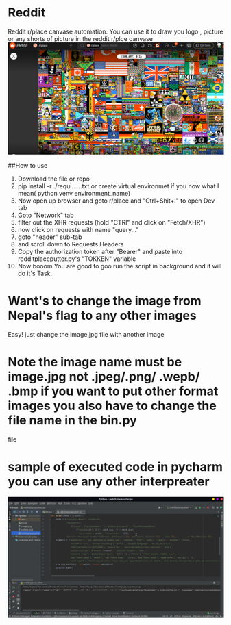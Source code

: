 # Reddit
  Reddit r/place canvase automation.
  You can use it to draw you logo , picture or any shorts of picture in the reddit r/plce canvase
!["r/reddit image"](https://raw.githubusercontent.com/leyuskckiran1510/Reddit/master/ReadmeImage/redditcanvas.png "r/place")

##How to use
1) Download the file or repo
2) pip install -r ./requi......txt or create virtual environmet if you now what I mean( python venv environment_name)
3) Now open up browser and goto r/place and "Ctrl+Shit+I" to open Dev tab
4) Goto "Network" tab
5) filter out the XHR requests (hold "CTRl" and click on "Fetch/XHR")
6) now click on requests with name "query..."
7) goto "header" sub-tab
8) and scroll down to Requests Headers
9) Copy the authorization token after "Bearer" and paste into redditplaceputter.py's "TOKKEN" variable
10) Now booom You are good to goo run the script in background and it will do it's Task.

# Want's to change the image from Nepal's flag to any other images
Easy! just change the image.jpg file with another image 
# Note the image name must be image.jpg not .jpeg/.png/ .wepb/ .bmp if you want to put other format images you also have to change the file name in the bin.py 
file

# sample of executed code in pycharm you can use any other interpreater
!["r/reddit image"](https://raw.githubusercontent.com/leyuskckiran1510/Reddit/master/ReadmeImage/xWERY1VLtlWa.png "r/place")
